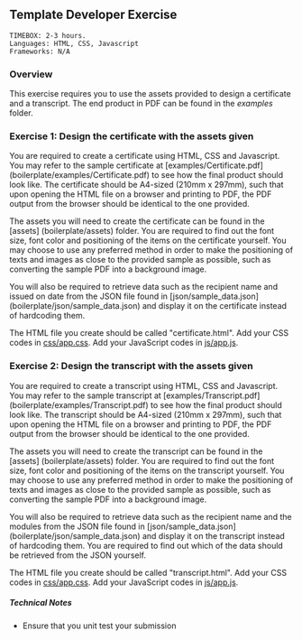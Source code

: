 ## Template Developer Exercise

```
TIMEBOX: 2-3 hours.
Languages: HTML, CSS, Javascript
Frameworks: N/A
```

### Overview

This exercise requires you to use the assets provided to design a certificate and a transcript.
The end product in PDF can be found in the _examples_ folder.

### Exercise 1: Design the certificate with the assets given

You are required to create a certificate using HTML, CSS and Javascript. You may refer to the sample certificate at [examples/Certificate.pdf] (boilerplate/examples/Certificate.pdf) to see how the final product should look like. The certificate should be A4-sized (210mm x 297mm), such that upon opening the HTML file on a browser and printing to PDF, the PDF output from the browser should be identical to the one provided.

The assets you will need to create the certificate can be found in the [assets] (boilerplate/assets) folder. You are required to find out the font size, font color and positioning of the items on the certificate yourself. You may choose to use any preferred method in order to make the positioning of texts and images as close to the provided sample as possible, such as converting the sample PDF into a background image.

You will also be required to retrieve data such as the recipient name and issued on date from the JSON file found in [json/sample_data.json] (boilerplate/json/sample_data.json) and display it on the certificate instead of hardcoding them.

The HTML file you create should be called "certificate.html".
Add your CSS codes in [css/app.css](boilerplate/css/app.css).
Add your JavaScript codes in [js/app.js](boilerplate/js/app.js).

### Exercise 2: Design the transcript with the assets given

You are required to create a transcript using HTML, CSS and Javascript. You may refer to the sample transcript at [examples/Transcript.pdf] (boilerplate/examples/Transcript.pdf) to see how the final product should look like. The transcript should be A4-sized (210mm x 297mm), such that upon opening the HTML file on a browser and printing to PDF, the PDF output from the browser should be identical to the one provided.

The assets you will need to create the transcript can be found in the [assets] (boilerplate/assets) folder. You are required to find out the font size, font color and positioning of the items on the transcript yourself. You may choose to use any preferred method in order to make the positioning of texts and images as close to the provided sample as possible, such as converting the sample PDF into a background image.

You will also be required to retrieve data such as the recipient name and the modules from the JSON file found in [json/sample_data.json] (boilerplate/json/sample_data.json) and display it on the transcript instead of hardcoding them. You are required to find out which of the data should be retrieved from the JSON yourself.

The HTML file you create should be called "transcript.html".
Add your CSS codes in [css/app.css](boilerplate/css/app.css).
Add your JavaScript codes in [js/app.js](boilerplate/js/app.js).

##### Technical Notes

-   Ensure that you unit test your submission

